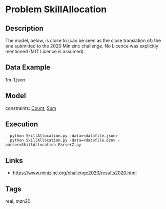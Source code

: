 # Problem SkillAllocation
## Description
The model, below, is close to (can be seen as the close translation of) the one submitted to the 2020 Minizinc challenge.
No Licence was explicitly mentioned (MIT Licence is assumed).

## Data Example
  1m-1.json

## Model
  constraints: [Count](http://pycsp.org/documentation/constraints/Count), [Sum](http://pycsp.org/documentation/constraints/Sum)

## Execution
```
  python SkillAllocation.py -data=<datafile.json>
  python SkillAllocation.py -data=<datafile.dzn> -parser=SkillAllocation_ParserZ.py
```

## Links
  - https://www.minizinc.org/challenge2020/results2020.html

## Tags
  real, mzn20
